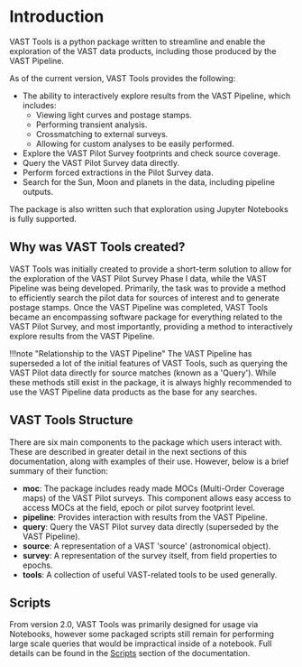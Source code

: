 # Introduction

VAST Tools is a python package written to streamline and enable the exploration of the VAST data products, including those produced by the VAST Pipeline.

As of the current version, VAST Tools provides the following:

  * The ability to interactively explore results from the VAST Pipeline, which includes:
      - Viewing light curves and postage stamps.
      - Performing transient analysis.
      - Crossmatching to external surveys.
      - Allowing for custom analyses to be easily performed.
  * Explore the VAST Pilot Survey footprints and check source coverage.
  * Query the VAST Pilot Survey data directly.
  * Perform forced extractions in the Pilot Survey data.
  * Search for the Sun, Moon and planets in the data, including pipeline outputs.

The package is also written such that exploration using Jupyter Notebooks is fully supported.

## Why was VAST Tools created?

VAST Tools was initially created to provide a short-term solution to allow for the exploration of the VAST Pilot Survey Phase I data, while the VAST Pipeline was being developed.
Primarily, the task was to provide a method to efficiently search the pilot data for sources of interest and to generate postage stamps.
Once the VAST Pipeline was completed, VAST Tools became an encompassing software package for everything related to the VAST Pilot Survey, 
and most importantly, providing a method to interactively explore results from the VAST Pipeline.

!!!note "Relationship to the VAST Pipeline"
    The VAST Pipeline has superseded a lot of the initial features of VAST Tools, such as querying the VAST Pilot data directly for source matches (known as a 'Query').
    While these methods still exist in the package, it is always highly recommended to use the VAST Pipeline data products as the base for any searches.

## VAST Tools Structure

There are six main components to the package which users interact with. 
These are described in greater detail in the next sections of this documentation, along with examples of their use. 
However, below is a brief summary of their function:

  * **moc**: The package includes ready made MOCs (Multi-Order Coverage maps) of the VAST Pilot surveys. 
    This component allows easy access to access MOCs at the field, epoch or pilot survey footprint level.
  * **pipeline**: Provides interaction with results from the VAST Pipeline.
  * **query**: Query the VAST Pilot survey data directly (superseded by the VAST Pipeline).
  * **source**: A representation of a VAST 'source' (astronomical object).
  * **survey**: A representation of the survey itself, from field properties to epochs.
  * **tools**: A collection of useful VAST-related tools to be used generally.

## Scripts

From version 2.0, VAST Tools was primarily designed for usage via Notebooks, 
however some packaged scripts still remain for performing large scale queries that would be impractical inside of a notebook.
Full details can be found in the [Scripts](../scripts/build_lightcurves.md) section of the documentation.
